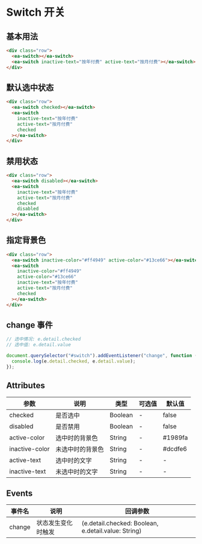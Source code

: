 <script setup>
import { onMounted } from 'vue'

onMounted(() => {
  import('../index.js')
  import('./index.scss')

  document.querySelector('#switch').addEventListener('change', function(e){ 
    console.log(e.detail.checked, e.detail.value)
  })
})
</script>

# Switch 开关

## 基本用法

<div class="row">
  <ea-switch></ea-switch>
  <ea-switch inactive-text="按年付费" active-text="按月付费"></ea-switch>
</div>

```html
<div class="row">
  <ea-switch></ea-switch>
  <ea-switch inactive-text="按年付费" active-text="按月付费"></ea-switch>
</div>
```

## 默认选中状态

<div class="row">
  <ea-switch checked></ea-switch>
  <ea-switch inactive-text="按年付费" active-text="按月付费" checked></ea-switch>
</div>

```html
<div class="row">
  <ea-switch checked></ea-switch>
  <ea-switch
    inactive-text="按年付费"
    active-text="按月付费"
    checked
  ></ea-switch>
</div>
```

## 禁用状态

<div class="row">
  <ea-switch disabled></ea-switch>
  <ea-switch inactive-text="按年付费" active-text="按月付费" checked disabled></ea-switch>
</div>

```html
<div class="row">
  <ea-switch disabled></ea-switch>
  <ea-switch
    inactive-text="按年付费"
    active-text="按月付费"
    checked
    disabled
  ></ea-switch>
</div>
```

## 指定背景色

<div class="row">
  <ea-switch inactive-color="#ff4949" active-color="#13ce66"></ea-switch>
  <ea-switch inactive-color="#ff4949" active-color="#13ce66" inactive-text="按年付费" active-text="按月付费" checked></ea-switch>
</div>

```html
<div class="row">
  <ea-switch inactive-color="#ff4949" active-color="#13ce66"></ea-switch>
  <ea-switch
    inactive-color="#ff4949"
    active-color="#13ce66"
    inactive-text="按年付费"
    active-text="按月付费"
    checked
  ></ea-switch>
</div>
```

## change 事件

<div class="row left">
  <ea-switch inactive-text="按年付费" active-text="按月付费" id="switch"></ea-switch>
</div>

```js
// 选中情况: e.detail.checked
// 选中值: e.detail.value

document.querySelector("#switch").addEventListener("change", function (e) {
  console.log(e.detail.checked, e.detail.value);
});
```

## Attributes

| 参数           | 说明             | 类型    | 可选值 | 默认值                                                                       |
| -------------- | ---------------- | ------- | ------ | ---------------------------------------------------------------------------- |
| checked        | 是否选中         | Boolean | -      | false                                                                        |
| disabled       | 是否禁用         | Boolean | -      | false                                                                        |
| active-color   | 选中时的背景色   | String  | -      | <span class="color-picker" style="background-color: #409eff;"></span>#1989fa |
| inactive-color | 未选中时的背景色 | String  | -      | <span class="color-picker" style="background-color: #dcdfe6;"></span>#dcdfe6 |
| active-text    | 选中时的文字     | String  | -      | -                                                                            |
| inactive-text  | 未选中时的文字   | String  | -      | -                                                                            |

## Events

| 事件名 | 说明               | 回调参数                                            |
| ------ | ------------------ | --------------------------------------------------- |
| change | 状态发生变化时触发 | (e.detail.checked: Boolean, e.detail.value: String) |
